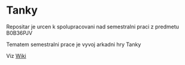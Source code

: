 # Tanky

Repositar je urcen k spolupracovani nad semestralni praci z predmetu B0B36PJV

Tematem semestralni prace je vyvoj arkadni hry Tanky

Viz [Wiki](https://gitlab.fel.cvut.cz/gritsdmi/gritsdmi/wikis/home) 
